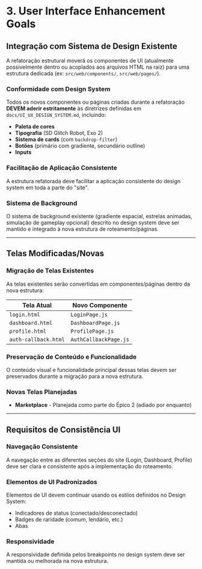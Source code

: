 # 3. User Interface Enhancement Goals

## Integração com Sistema de Design Existente

A refatoração estrutural moverá os componentes de UI (atualmente possivelmente dentro ou acoplados aos arquivos HTML na raiz) para uma estrutura dedicada (ex: `src/web/components/`, `src/web/pages/`).

### Conformidade com Design System

Todos os novos componentes ou páginas criadas durante a refatoração **DEVEM aderir estritamente** às diretrizes definidas em `docs/UI_UX_DESIGN_SYSTEM.md`, incluindo:

- **Paleta de cores**
- **Tipografia** (SD Glitch Robot, Exo 2)
- **Sistema de cards** (com `backdrop-filter`)
- **Botões** (primário com gradiente, secundário outline)
- **Inputs**

### Facilitação de Aplicação Consistente

A estrutura refatorada deve facilitar a aplicação consistente do design system em toda a parte do "site".

### Sistema de Background

O sistema de background existente (gradiente espacial, estrelas animadas, simulação de gameplay opcional) descrito no design system deve ser mantido e integrado à nova estrutura de roteamento/páginas.

---

## Telas Modificadas/Novas

### Migração de Telas Existentes

As telas existentes serão convertidas em componentes/páginas dentro da nova estrutura:

| Tela Atual | Novo Componente |
|-----------|-----------------|
| `login.html` | `LoginPage.js` |
| `dashboard.html` | `DashboardPage.js` |
| `profile.html` | `ProfilePage.js` |
| `auth-callback.html` | `AuthCallbackPage.js` |

### Preservação de Conteúdo e Funcionalidade

O conteúdo visual e funcionalidade principal dessas telas devem ser preservados durante a migração para a nova estrutura.

### Novas Telas Planejadas

* **Marketplace** - Planejada como parte do Épico 2 (adiado por enquanto)

---

## Requisitos de Consistência UI

### Navegação Consistente

A navegação entre as diferentes seções do site (Login, Dashboard, Profile) deve ser clara e consistente após a implementação do roteamento.

### Elementos de UI Padronizados

Elementos de UI devem continuar usando os estilos definidos no Design System:
- Indicadores de status (conectado/desconectado)
- Badges de raridade (comum, lendário, etc.)
- Abas

### Responsividade

A responsividade definida pelos breakpoints no design system deve ser mantida ou melhorada na nova estrutura.
